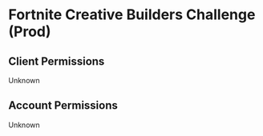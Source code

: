 # Fortnite Creative Builders Challenge (Prod)


## Client Permissions
Unknown

## Account Permissions
Unknown

